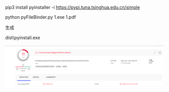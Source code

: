pip3 install pyinstaller -i https://pypi.tuna.tsinghua.edu.cn/simple

python pyFileBinder.py 1.exe 1.pdf

生成

dist\pyinstall.exe



![d](d.jpg)